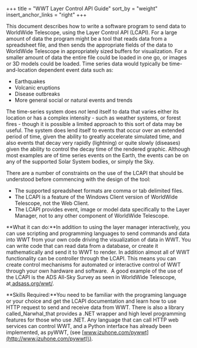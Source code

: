 +++
title = "WWT Layer Control API Guide"
sort_by = "weight"
insert_anchor_links = "right"
+++

This document describes how to write a software program to send data to WorldWide Telescope, using the Layer Control API \(LCAPI\). For a large amount of data the program might be a tool that reads data from a spreadsheet file, and then sends the appropriate fields of the data to WorldWide Telescope in appropriately sized buffers for visualization. For a smaller amount of data the entire file could be loaded in one go, or images or 3D models could be loaded. Time series data would typically be time-and-location dependent event data such as:

* Earthquakes
* Volcanic eruptions
* Disease outbreaks
* More general social or natural events and trends

The time-series system does _not_ lend itself to data that varies either its location or has a complex intensity - such as weather systems, or forest fires - though it is possible a limited approach to this sort of data may be useful. The system does lend itself to events that occur over an extended period of time, given the ability to greatly accelerate simulated time, and also events that decay very rapidly \(lightning\) or quite slowly \(diseases\) given the ability to control the decay time of the rendered graphic. Although most examples are of time series events on the Earth, the events can be on any of the supported Solar System bodies, or simply the Sky.

There are a number of constraints on the use of the LCAPI that should be understood before commencing with the design of the tool:

* The supported spreadsheet formats are comma or tab delimited files.
* The LCAPI is a feature of the Windows Client version of WorldWide Telescope, not the Web Client.
* The LCAPI provides event, image or model data specifically to the Layer Manager, not to any other component of WorldWide Telescope.



**What it can do:**In addition to using the layer manager interactively, you can use scripting and programming languages to send commands and data into WWT from your own code driving the visualization of data in WWT. You can write code that can read data from a database, or create it mathematically and send it to WWT to render. In addition almost all of WWT functionality can be controller through the LCAPI. This means you can create control mechanisms for automated or interactive control of WWT through your own hardware and software.  A good example of the use of the LCAPI is the ADS All-Sky Survey as seen in WorldWide Telescope, at[ adsass.org/wwt/](http://www.adsass.org/wwt/).

**Skills Required:**You need to be familiar with the programing language or your choice and get the LCAPI documentation and learn how to use HTTP request to send and receive data from WWT. There is also a library called_Narwhal_that provides a .NET wrapper and high level programming features for those who use .NET. Any language that can call HTTP web services can control WWT, and a Python interface has already been implemented, as pyWWT, \(see [www.jzuhone.com/pywwt](http://www.jzuhone.com/pywwt)\).

